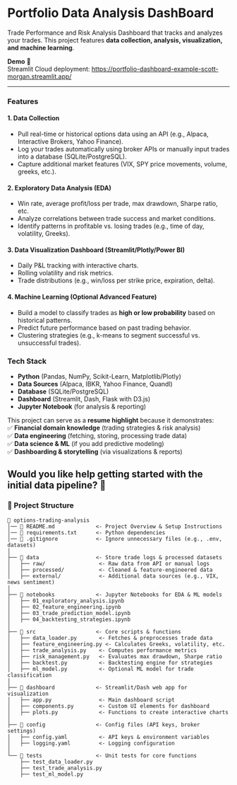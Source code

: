 # Portfolio Data Analysis DashBoard
Trade Performance and Risk Analysis Dashboard that tracks and analyzes your trades. 
This project features **data collection, analysis, visualization, and machine learning**.

**Demo** 🚀  
Streamlit Cloud deployment: https://portfolio-dashboard-example-scott-morgan.streamlit.app/

---

### **Features**  
#### 1. **Data Collection**  
   - Pull real-time or historical options data using an API (e.g., Alpaca, Interactive Brokers, Yahoo Finance).  
   - Log your trades automatically using broker APIs or manually input trades into a database (SQLite/PostgreSQL).  
   - Capture additional market features (VIX, SPY price movements, volume, greeks, etc.).  

#### 2. **Exploratory Data Analysis (EDA)**  
   - Win rate, average profit/loss per trade, max drawdown, Sharpe ratio, etc.  
   - Analyze correlations between trade success and market conditions.  
   - Identify patterns in profitable vs. losing trades (e.g., time of day, volatility, Greeks).  

#### 3. **Data Visualization Dashboard (Streamlit/Plotly/Power BI)**  
   - Daily P&L tracking with interactive charts.  
   - Rolling volatility and risk metrics.  
   - Trade distributions (e.g., win/loss per strike price, expiration, delta).  

#### 4. **Machine Learning (Optional Advanced Feature)**  
   - Build a model to classify trades as **high or low probability** based on historical patterns.  
   - Predict future performance based on past trading behavior.  
   - Clustering strategies (e.g., k-means to segment successful vs. unsuccessful trades).  

### **Tech Stack**  
- **Python** (Pandas, NumPy, Scikit-Learn, Matplotlib/Plotly)  
- **Data Sources** (Alpaca, IBKR, Yahoo Finance, Quandl)  
- **Database** (SQLite/PostgreSQL)  
- **Dashboard** (Streamlit, Dash, Flask with D3.js)  
- **Jupyter Notebook** (for analysis & reporting)  

This project can serve as a **resume highlight** because it demonstrates:  
✅ **Financial domain knowledge** (trading strategies & risk analysis)  
✅ **Data engineering** (fetching, storing, processing trade data)  
✅ **Data science & ML** (if you add predictive modeling)  
✅ **Dashboarding & storytelling** (via visualizations & reports)  

Would you like help getting started with the initial data pipeline? 🚀
---

### **📂 Project Structure**
```
📂 options-trading-analysis
│── 📜 README.md             <- Project Overview & Setup Instructions
│── 📜 requirements.txt      <- Python dependencies
│── 📜 .gitignore            <- Ignore unnecessary files (e.g., .env, datasets)
│
├── 📂 data                  <- Store trade logs & processed datasets
│   ├── raw/                 <- Raw data from API or manual logs
│   ├── processed/           <- Cleaned & feature-engineered data
│   ├── external/            <- Additional data sources (e.g., VIX, news sentiment)
│
├── 📂 notebooks             <- Jupyter Notebooks for EDA & ML models
│   ├── 01_exploratory_analysis.ipynb
│   ├── 02_feature_engineering.ipynb
│   ├── 03_trade_prediction_model.ipynb
│   ├── 04_backtesting_strategies.ipynb
│
├── 📂 src                   <- Core scripts & functions
│   ├── data_loader.py       <- Fetches & preprocesses trade data
│   ├── feature_engineering.py <- Calculates Greeks, volatility, etc.
│   ├── trade_analysis.py    <- Computes performance metrics
│   ├── risk_management.py   <- Evaluates max drawdown, Sharpe ratio
│   ├── backtest.py          <- Backtesting engine for strategies
│   ├── ml_model.py          <- Optional ML model for trade classification
│
├── 📂 dashboard             <- Streamlit/Dash web app for visualization
│   ├── app.py               <- Main dashboard script
│   ├── components.py        <- Custom UI elements for dashboard
│   ├── plots.py             <- Functions to create interactive charts
│
├── 📂 config                <- Config files (API keys, broker settings)
│   ├── config.yaml          <- API keys & environment variables
│   ├── logging.yaml         <- Logging configuration
│
└── 📂 tests                 <- Unit tests for core functions
    ├── test_data_loader.py
    ├── test_trade_analysis.py
    ├── test_ml_model.py
```

